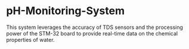 # pH-Monitoring-System
This system leverages the accuracy of TDS sensors and the processing power of the STM-32 board to provide real-time data on the chemical properties of water.
